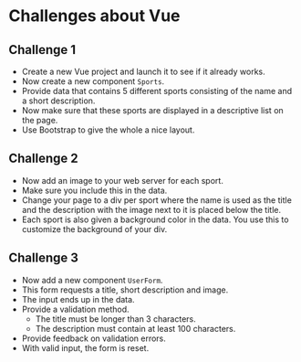 # Challenges about Vue

## Challenge 1

* Create a new Vue project and launch it to see if it already works.
* Now create a new component `Sports`.
* Provide data that contains 5 different sports consisting of the name and a short description.
* Now make sure that these sports are displayed in a descriptive list on the page.
* Use Bootstrap to give the whole a nice layout.

## Challenge 2

* Now add an image to your web server for each sport.
* Make sure you include this in the data.
* Change your page to a div per sport where the name is used as the title and the description with the image next to it is placed below the title.
* Each sport is also given a background color in the data. You use this to customize the background of your div.

## Challenge 3

* Now add a new component `UserForm`.
* This form requests a title, short description and image.
* The input ends up in the data.
* Provide a validation method.
    * The title must be longer than 3 characters.
    * The description must contain at least 100 characters.
* Provide feedback on validation errors.
* With valid input, the form is reset.